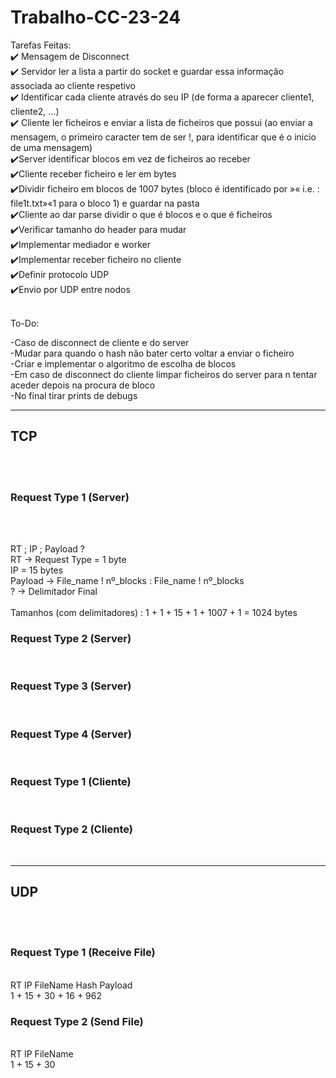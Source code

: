 # Trabalho-CC-23-24

Tarefas Feitas:<br>
✔️ Mensagem de Disconnect <br>
✔️ Servidor ler a lista a partir do socket e guardar essa informação associada ao cliente respetivo <br>
✔️ Identificar cada cliente através do seu IP (de forma a aparecer cliente1, cliente2, ...)<br>
✔️ Cliente ler ficheiros e enviar a lista de ficheiros que possui (ao enviar a mensagem, o primeiro caracter tem de ser !, para identificar que é o inicio de uma mensagem)<br>
✔️Server identificar blocos em vez de ficheiros ao receber <br>
✔️Cliente receber ficheiro e ler em bytes <br>
✔️Dividir ficheiro em blocos de 1007 bytes (bloco é identificado por »« i.e. : file1t.txt»«1 para o bloco 1) e guardar na pasta <br>
✔️Cliente ao dar parse dividir o que é blocos e o que é ficheiros <br>
✔️Verificar tamanho do header para mudar <br>
✔️Implementar mediador e worker <br>
✔️Implementar receber ficheiro no cliente <br>
✔️Definir protocolo UDP <br>
✔️Envio por UDP entre nodos <br>

<br>
To-Do: <br>

-Caso de disconnect de cliente e do server <br>
-Mudar para quando o hash não bater certo voltar a enviar o ficheiro <br>
-Criar e implementar o algoritmo de escolha de blocos <br>
-Em caso de disconnect do cliente limpar ficheiros do server para n tentar aceder depois na procura de bloco <br>
-No final tirar prints de debugs <br>

____________________________________________________________________________________
## TCP
<br>
<br>

### Request Type 1 (Server)
<br>
<br>

RT ; IP ; Payload ?
<br>
RT -> Request Type = 1 byte
<br>
IP = 15 bytes
<br>
Payload -> File_name ! nº_blocks : File_name ! nº_blocks 
<br>
? -> Delimitador Final
<br>
<br>
Tamanhos (com delimitadores) : 1 + 1 + 15 + 1 + 1007 + 1 = 1024 bytes

### Request Type 2 (Server)
<br>

### Request Type 3 (Server)
<br>

### Request Type 4 (Server)
<br>

### Request Type 1 (Cliente)
<br>

### Request Type 2 (Cliente)
<br>

____________________________________________________________________________________
## UDP 
<br>
<br>

### Request Type 1 (Receive File) 

<br>
RT IP FileName Hash Payload <br> 
1 + 15 + 30 + 16 + 962 <br>

### Request Type 2 (Send File)
<br>
RT IP FileName <br>
1 + 15 + 30
